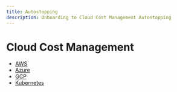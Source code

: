 ```yaml
---
title: Autostopping
description: Onboarding to Cloud Cost Management Autostopping
---
```


# Cloud Cost Management

- [AWS](./aws.md)
- [Azure](./azure.md)
- [GCP](./gcp.md)
- [Kubernetes](./k8s.md)
